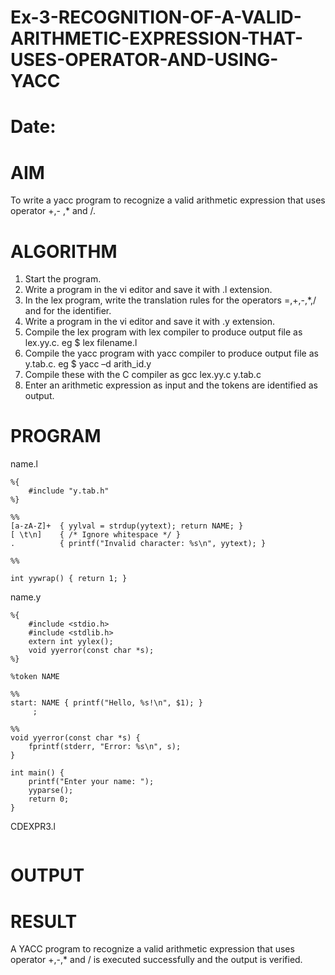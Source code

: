 # Ex-3-RECOGNITION-OF-A-VALID-ARITHMETIC-EXPRESSION-THAT-USES-OPERATOR-AND-USING-YACC
# Date:
# AIM
To write a yacc program to recognize a valid arithmetic expression that uses operator +,- ,* and /.
# ALGORITHM
1.	Start the program.
2.	Write a program in the vi editor and save it with .l extension.
3.	In the lex program, write the translation rules for the operators =,+,-,*,/ and for the identifier.
4.	Write a program in the vi editor and save it with .y extension.
5.	Compile the lex program with lex compiler to produce output file as lex.yy.c. eg $ lex filename.l
6.	Compile the yacc program with yacc compiler to produce output file as y.tab.c. eg $ yacc –d arith_id.y
7.	Compile these with the C compiler as gcc lex.yy.c y.tab.c
8.	Enter an arithmetic expression as input and the tokens are identified as output.
# PROGRAM
name.l
```
%{
    #include "y.tab.h"
%}

%%
[a-zA-Z]+  { yylval = strdup(yytext); return NAME; }
[ \t\n]    { /* Ignore whitespace */ }
.          { printf("Invalid character: %s\n", yytext); }

%%

int yywrap() { return 1; }
```
name.y
```
%{
    #include <stdio.h>
    #include <stdlib.h>
    extern int yylex();
    void yyerror(const char *s);
%}

%token NAME

%%
start: NAME { printf("Hello, %s!\n", $1); }
     ;

%%
void yyerror(const char *s) {
    fprintf(stderr, "Error: %s\n", s);
}

int main() {
    printf("Enter your name: ");
    yyparse();
    return 0;
}
```
CDEXPR3.l
```

```
# OUTPUT

# RESULT
A YACC program to recognize a valid arithmetic expression that uses operator +,-,* and / is executed successfully and the output is verified.
